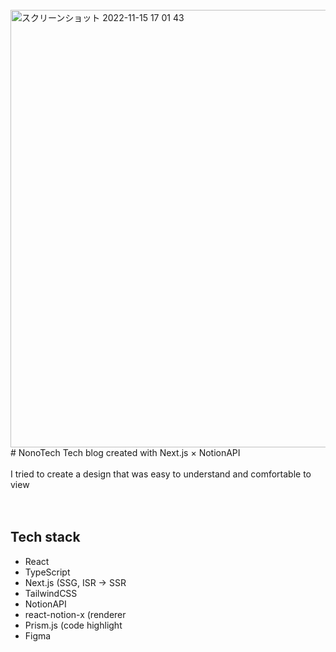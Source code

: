 <br>
<img width="700" alt="スクリーンショット 2022-11-15 17 01 43" src="https://user-images.githubusercontent.com/52486487/201863680-d24eea21-f483-40d8-ab8b-a1d1153a5810.png">
<br>
# NonoTech
Tech blog created with Next.js × NotionAPI
<br><br>
I tried to create a design that was easy to understand and comfortable to view
<br><br><br>

## Tech stack
- React
- TypeScript
- Next.js (SSG, ISR → SSR  
- TailwindCSS
- NotionAPI
- react-notion-x (renderer
- Prism.js (code highlight
- Figma 
